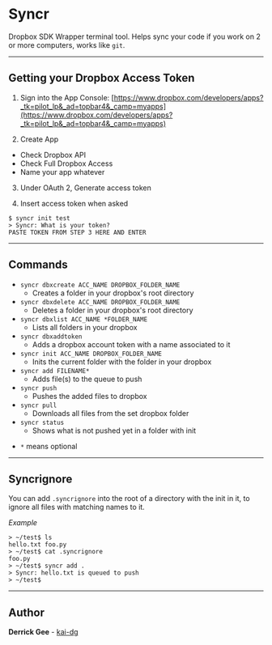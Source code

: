 # Syncr

Dropbox SDK Wrapper terminal tool. Helps sync your code if you work on 2 or more computers, works like `git`.

---
## Getting your Dropbox Access Token

1. Sign into the App Console: [https://www.dropbox.com/developers/apps?_tk=pilot_lp&_ad=topbar4&_camp=myapps](https://www.dropbox.com/developers/apps?_tk=pilot_lp&_ad=topbar4&_camp=myapps)

2. Create App
  - Check Dropbox API
  - Check Full Dropbox Access
  - Name your app whatever

3. Under OAuth 2, Generate access token

4. Insert access token when asked
```
$ syncr init test
> Syncr: What is your token?
PASTE TOKEN FROM STEP 3 HERE AND ENTER
```

---
## Commands

* `syncr dbxcreate ACC_NAME DROPBOX_FOLDER_NAME`
  - Creates a folder in your dropbox's root directory
* `syncr dbxdelete ACC_NAME DROPBOX_FOLDER_NAME`
  - Deletes a folder in your dropbox's root directory
* `syncr dbxlist ACC_NAME *FOLDER_NAME`
  - Lists all folders in your dropbox
* `syncr dbxaddtoken`
  - Adds a dropbox account token with a name associated to it
* `syncr init ACC_NAME DROPBOX_FOLDER_NAME`
  - Inits the current folder with the folder in your dropbox
* `syncr add FILENAME*`
  - Adds file(s) to the queue to push
* `syncr push`
  - Pushes the added files to dropbox
* `syncr pull`
  - Downloads all files from the set dropbox folder
* `syncr status`
  - Shows what is not pushed yet in a folder with init

- `*` means optional

---
## Syncrignore

You can add `.syncrignore` into the root of a directory with the init in it, to ignore all files with matching names to it.

*Example*
```
> ~/test$ ls
hello.txt foo.py
> ~/test$ cat .syncrignore
foo.py
> ~/test$ syncr add .
> Syncr: hello.txt is queued to push
> ~/test$
```

---
## Author
**Derrick Gee** - [kai-dg](https://github.com/kai-dg)
